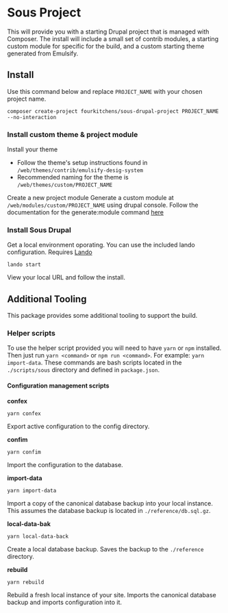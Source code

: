 # Sous Project

This will provide you with a starting Drupal project that is managed with Composer. The install will include a small set of contrib modules, a starting custom module for specific for the build, and a custom starting theme generated from Emulsify.


## Install

Use this command below and replace `PROJECT_NAME` with your chosen project name.

```
composer create-project fourkitchens/sous-drupal-project PROJECT_NAME --no-interaction

```

### Install custom theme & project module

Install your theme
- Follow the theme's setup instructions found in `/web/themes/contrib/emulsify-desig-system`
- Recommended naming for the theme is `/web/themes/custom/PROJECT_NAME`

Create a new project module
Generate a custom module at `/web/modules/custom/PROJECT_NAME` using drupal console.
Follow the documentation for the generate:module command [here](https://hechoendrupal.gitbooks.io/drupal-console/en/commands/generate-module.html)


### Install Sous Drupal

Get a local environment oporating. You can use the included lando configuration. Requires [Lando](https://docs.lando.dev/basics/installation.html#system-requirements)

```
lando start
```

View your local URL and follow the install.


## Additional Tooling

This package provides some additional tooling to support the build.

### Helper scripts

To use the helper script provided you will need to have `yarn` or `npm` installed. Then just run `yarn <command>` or `npm run <command>`. For example: `yarn import-data`. These commands are bash scripts located in the `./scripts/sous` directory and defined in `package.json`.

#### Configuration management scripts

**confex**

```
yarn confex
```

Export active configuration to the config directory.

**confim**

```
yarn confim
```

Import the configuration to the database.

**import-data**

```
yarn import-data
```

Import a copy of the canonical database backup into your local instance. This assumes the database backup is located in `./reference/db.sql.gz`.

**local-data-bak**

```
yarn local-data-back
```

Create a local database backup. Saves the backup to the `./reference` directory.

**rebuild**

```
yarn rebuild
```

Rebuild a fresh local instance of your site. Imports the canonical database backup and imports configuration into it.
